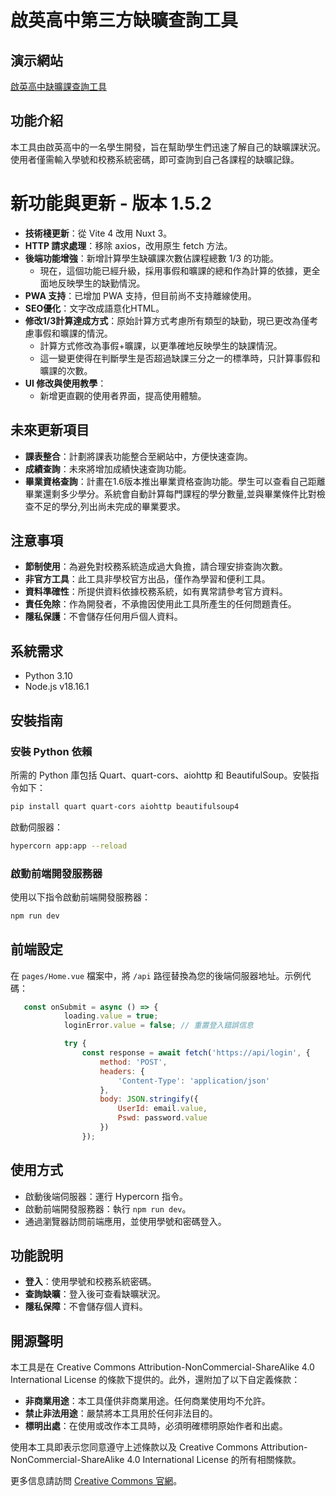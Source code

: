 # 啟英高中第三方缺曠查詢工具

## 演示網站

[啟英高中缺曠課查詢工具](https://cyvstool.ajlo.org/)

## 功能介紹

本工具由啟英高中的一名學生開發，旨在幫助學生們迅速了解自己的缺曠課狀況。使用者僅需輸入學號和校務系統密碼，即可查詢到自己各課程的缺曠記錄。

# 新功能與更新 - 版本 1.5.2

- **技術棧更新**：從 Vite 4 改用 Nuxt 3。
- **HTTP 請求處理**：移除 axios，改用原生 fetch 方法。
- **後端功能增強**：新增計算學生缺礦課次數佔課程總數 1/3 的功能。
   - 現在，這個功能已經升級，採用事假和曠課的總和作為計算的依據，更全面地反映學生的缺勤情況。
- **PWA 支持**：已增加 PWA 支持，但目前尚不支持離線使用。
- **SEO優化**：文字改成語意化HTML。
- **修改1/3計算達成方式**：原始計算方式考慮所有類型的缺勤，現已更改為僅考慮事假和曠課的情況。
   - 計算方式修改為事假+曠課，以更準確地反映學生的缺課情況。
   - 這一變更使得在判斷學生是否超過缺課三分之一的標準時，只計算事假和曠課的次數。
- **UI 修改與使用教學**：
  - 新增更直觀的使用者界面，提高使用體驗。

## 未來更新項目

- **課表整合**：計劃將課表功能整合至網站中，方便快速查詢。
- **成績查詢**：未來將增加成績快速查詢功能。
- **畢業資格查詢**：計畫在1.6版本推出畢業資格查詢功能。學生可以查看自己距離畢業還剩多少學分。系統會自動計算每門課程的學分數量,並與畢業條件比對檢查不足的學分,列出尚未完成的畢業要求。

## 注意事項

- **節制使用**：為避免對校務系統造成過大負擔，請合理安排查詢次數。
- **非官方工具**：此工具非學校官方出品，僅作為學習和便利工具。
- **資料準確性**：所提供資料依據校務系統，如有異常請參考官方資料。
- **責任免除**：作為開發者，不承擔因使用此工具所產生的任何問題責任。
- **隱私保護**：不會儲存任何用戶個人資料。

## 系統需求

- Python 3.10
- Node.js v18.16.1

## 安裝指南

### 安裝 Python 依賴

所需的 Python 庫包括 Quart、quart-cors、aiohttp 和 BeautifulSoup。安裝指令如下：

```bash
pip install quart quart-cors aiohttp beautifulsoup4
```

啟動伺服器：

```bash
hypercorn app:app --reload
```

### 啟動前端開發服務器

使用以下指令啟動前端開發服務器：

```bash
npm run dev
```

## 前端設定

在 `pages/Home.vue` 檔案中，將 `/api` 路徑替換為您的後端伺服器地址。示例代碼：

```javascript
   const onSubmit = async () => {
            loading.value = true;
            loginError.value = false; // 重置登入錯誤信息

            try {
                const response = await fetch('https://api/login', {
                    method: 'POST',
                    headers: {
                        'Content-Type': 'application/json'
                    },
                    body: JSON.stringify({
                        UserId: email.value,
                        Pswd: password.value
                    })
                });
```

## 使用方式

- 啟動後端伺服器：運行 Hypercorn 指令。
- 啟動前端開發服務器：執行 `npm run dev`。
- 通過瀏覽器訪問前端應用，並使用學號和密碼登入。

## 功能說明

- **登入**：使用學號和校務系統密碼。
- **查詢缺曠**：登入後可查看缺曠狀況。
- **隱私保障**：不會儲存個人資料。


## 開源聲明

本工具是在 Creative Commons Attribution-NonCommercial-ShareAlike 4.0 International License 的條款下提供的。此外，還附加了以下自定義條款：

- **非商業用途**：本工具僅供非商業用途。任何商業使用均不允許。
- **禁止非法用途**：嚴禁將本工具用於任何非法目的。
- **標明出處**：在使用或改作本工具時，必須明確標明原始作者和出處。

使用本工具即表示您同意遵守上述條款以及 Creative Commons Attribution-NonCommercial-ShareAlike 4.0 International License 的所有相關條款。

更多信息請訪問 [Creative Commons 官網](https://creativecommons.org/licenses/by-nc-sa/4.0/)。
